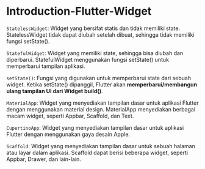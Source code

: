 # Introduction-Flutter-Widget

``StatelessWidget``: Widget yang bersifat statis dan tidak memiliki state. StatelessWidget tidak dapat diubah setelah dibuat, sehingga tidak memiliki fungsi setState().

``StatefulWidget``: Widget yang memiliki state, sehingga bisa diubah dan diperbarui. StatefulWidget menggunakan fungsi setState() untuk memperbarui tampilan aplikasi.

``setState()``: Fungsi yang digunakan untuk memperbarui state dari sebuah widget. Ketika setState() dipanggil, Flutter akan **memperbarui/membangun ulang tampilan UI dari Widget build()**.

``MaterialApp``: Widget yang menyediakan tampilan dasar untuk aplikasi Flutter dengan menggunakan material design. MaterialApp menyediakan berbagai macam widget, seperti Appbar, Scaffold, dan Text.

``CupertinoApp``: Widget yang menyediakan tampilan dasar untuk aplikasi Flutter dengan menggunakan gaya desain Apple.

``Scaffold``: Widget yang menyediakan tampilan dasar untuk sebuah halaman atau layar dalam aplikasi. Scaffold dapat berisi beberapa widget, seperti Appbar, Drawer, dan lain-lain.
